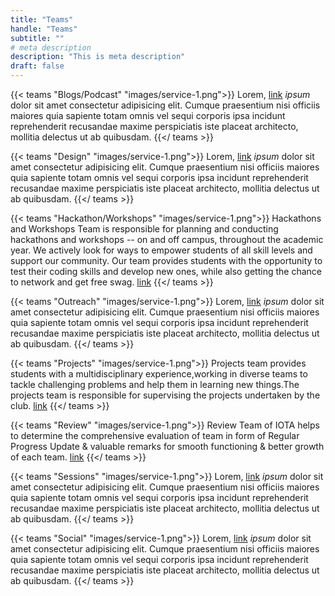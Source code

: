 ```yaml
---
title: "Teams"
handle: "Teams"
subtitle: ""
# meta description
description: "This is meta description"
draft: false
---
```



{{< teams "Blogs/Podcast" "images/service-1.png">}}
Lorem, [link](https://examplesite.com) _ipsum_ dolor sit amet consectetur adipisicing elit. Cumque praesentium nisi officiis maiores quia sapiente totam omnis vel sequi corporis ipsa incidunt reprehenderit recusandae maxime perspiciatis iste placeat architecto, mollitia delectus ut ab quibusdam.
{{</ teams >}}

{{< teams "Design" "images/service-1.png">}}
Lorem, [link](https://examplesite.com) _ipsum_ dolor sit amet consectetur adipisicing elit. Cumque praesentium nisi officiis maiores quia sapiente totam omnis vel sequi corporis ipsa incidunt reprehenderit recusandae maxime perspiciatis iste placeat architecto, mollitia delectus ut ab quibusdam.
{{</ teams >}}

{{< teams "Hackathon/Workshops" "images/service-1.png">}}
Hackathons and Workshops Team is responsible for planning and conducting hackathons and workshops -- on and off campus, throughout the academic year. We actively look for ways to empower students of all skill levels and support our community. Our team provides students with the opportunity to test their coding skills and develop new ones, while also getting the chance to network and get free swag. [link](https://examplesite.com) 
{{</ teams >}}

{{< teams "Outreach" "images/service-1.png">}}
Lorem, [link](https://examplesite.com) _ipsum_ dolor sit amet consectetur adipisicing elit. Cumque praesentium nisi officiis maiores quia sapiente totam omnis vel sequi corporis ipsa incidunt reprehenderit recusandae maxime perspiciatis iste placeat architecto, mollitia delectus ut ab quibusdam.
{{</ teams >}}

{{< teams "Projects" "images/service-1.png">}}
Projects team provides students with a multidisciplinary experience,working in diverse teams to tackle challenging problems and help them in learning new things.The projects team is responsible for supervising the projects undertaken by the club. [link](https://examplesite.com) 
{{</ teams >}}

{{< teams "Review" "images/service-1.png">}}
Review Team of IOTA helps to determine the comprehensive evaluation of team in form of Regular Progress Update & valuable remarks for smooth functioning & better growth of each team. [link](https://examplesite.com)
{{</ teams >}}

{{< teams "Sessions" "images/service-1.png">}}
Lorem, [link](https://examplesite.com) _ipsum_ dolor sit amet consectetur adipisicing elit. Cumque praesentium nisi officiis maiores quia sapiente totam omnis vel sequi corporis ipsa incidunt reprehenderit recusandae maxime perspiciatis iste placeat architecto, mollitia delectus ut ab quibusdam.
{{</ teams >}}

{{< teams "Social" "images/service-1.png">}}
Lorem, [link](https://examplesite.com) _ipsum_ dolor sit amet consectetur adipisicing elit. Cumque praesentium nisi officiis maiores quia sapiente totam omnis vel sequi corporis ipsa incidunt reprehenderit recusandae maxime perspiciatis iste placeat architecto, mollitia delectus ut ab quibusdam.
{{</ teams >}}